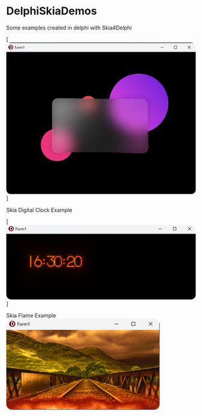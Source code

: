 # DelphiSkiaDemos
 Some examples created in delphi with Skia4Delphi

[![Skia_Blur](SkiaBlurCard/Skia_BlurScreen_Shot.png)]

Skia Digital Clock Example

[![Skia_Blur](SkiaDigitalClock/SkiaDigitalClock.png)]

Skia Flame Example
[![Watch the video](SkiaFire/SkiaFlame.png)](https://youtu.be/NlFqyiOHV7s)

